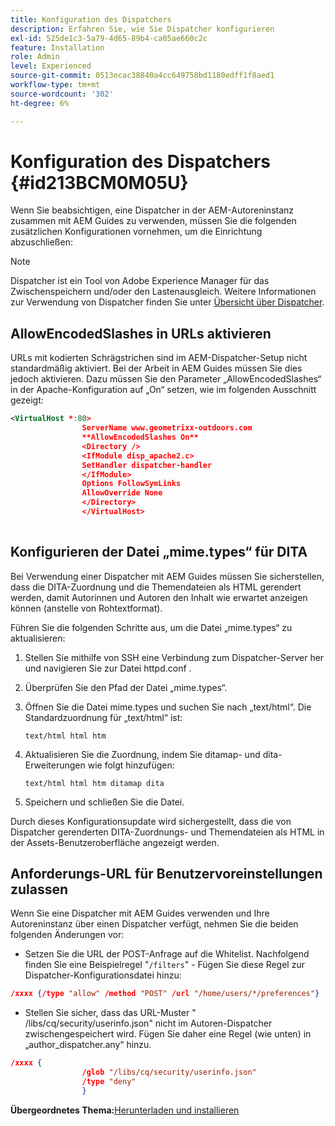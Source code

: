 ```yaml
---
title: Konfiguration des Dispatchers
description: Erfahren Sie, wie Sie Dispatcher konfigurieren
exl-id: 525de1c3-5a79-4d65-89b4-ca05ae660c2c
feature: Installation
role: Admin
level: Experienced
source-git-commit: 0513ecac38840a4cc649758bd1180edff1f8aed1
workflow-type: tm+mt
source-wordcount: '302'
ht-degree: 6%

---
```


# Konfiguration des Dispatchers {#id213BCM0M05U}

Wenn Sie beabsichtigen, eine Dispatcher in der AEM-Autoreninstanz zusammen mit AEM Guides zu verwenden, müssen Sie die folgenden zusätzlichen Konfigurationen vornehmen, um die Einrichtung abzuschließen:

>[!NOTE]
>
> Dispatcher ist ein Tool von Adobe Experience Manager für das Zwischenspeichern und/oder den Lastenausgleich. Weitere Informationen zur Verwendung von Dispatcher finden Sie unter [Übersicht über Dispatcher](https://experienceleague.adobe.com/docs/experience-manager-dispatcher/using/dispatcher.html?lang=de).

## AllowEncodedSlashes in URLs aktivieren

URLs mit kodierten Schrägstrichen sind im AEM-Dispatcher-Setup nicht standardmäßig aktiviert. Bei der Arbeit in AEM Guides müssen Sie dies jedoch aktivieren. Dazu müssen Sie den Parameter „AllowEncodedSlashes“ in der Apache-Konfiguration auf „On“ setzen, wie im folgenden Ausschnitt gezeigt:

```XML
<VirtualHost *:80>
                ServerName www.geometrixx-outdoors.com
                **AllowEncodedSlashes On**
                <Directory />
                <IfModule disp_apache2.c>
                SetHandler dispatcher-handler
                </IfModule>
                Options FollowSymLinks
                AllowOverride None
                </Directory>
                </VirtualHost>
            
```

## Konfigurieren der Datei „mime.types“ für DITA

Bei Verwendung einer Dispatcher mit AEM Guides müssen Sie sicherstellen, dass die DITA-Zuordnung und die Themendateien als HTML gerendert werden, damit Autorinnen und Autoren den Inhalt wie erwartet anzeigen können \(anstelle von Rohtextformat\).

Führen Sie die folgenden Schritte aus, um die Datei „mime.types“ zu aktualisieren:

1. Stellen Sie mithilfe von SSH eine Verbindung zum Dispatcher-Server her und navigieren Sie zur Datei httpd.conf .

1. Überprüfen Sie den Pfad der Datei „mime.types“.

1. Öffnen Sie die Datei mime.types und suchen Sie nach „text/html“. Die Standardzuordnung für „text/html“ ist:

   `text/html html htm`

1. Aktualisieren Sie die Zuordnung, indem Sie ditamap- und dita-Erweiterungen wie folgt hinzufügen:

   `text/html html htm ditamap dita`

1. Speichern und schließen Sie die Datei.


Durch dieses Konfigurationsupdate wird sichergestellt, dass die von Dispatcher gerenderten DITA-Zuordnungs- und Themendateien als HTML in der Assets-Benutzeroberfläche angezeigt werden.

## Anforderungs-URL für Benutzervoreinstellungen zulassen

Wenn Sie eine Dispatcher mit AEM Guides verwenden und Ihre Autoreninstanz über einen Dispatcher verfügt, nehmen Sie die beiden folgenden Änderungen vor:

- Setzen Sie die URL der POST-Anfrage auf die Whitelist. Nachfolgend finden Sie eine Beispielregel &quot;`/filters`&quot; - Fügen Sie diese Regel zur Dispatcher-Konfigurationsdatei hinzu:

```json
/xxxx {/type "allow" /method "POST" /url "/home/users/*/preferences"}
```

- Stellen Sie sicher, dass das URL-Muster &quot; /libs/cq/security/userinfo.json&quot; nicht im Autoren-Dispatcher zwischengespeichert wird. Fügen Sie daher eine Regel \(wie unten\) in „author\_dispatcher.any“ hinzu.

```json
/xxxx {
                /glob "/libs/cq/security/userinfo.json"
                /type "deny"
                }
```

**Übergeordnetes Thema:**&#x200B;[ Herunterladen und installieren](download-install.md)
